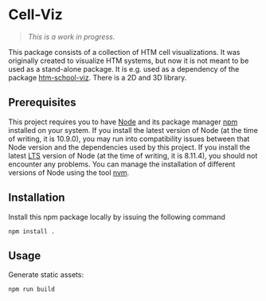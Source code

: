 # Cell-Viz

> _This is a work in progress._

This package consists of a collection of HTM cell visualizations. It was originally created to visualize HTM systems, but now it is not meant to be used as a stand-alone package. It is e.g. used as a dependency of the package [htm-school-viz](https://github.com/htm-community/htm-school-viz). There is a 2D and 3D library. 

## Prerequisites

This project requires you to have [Node](https://nodejs.org/) and its package manager [npm](https://www.npmjs.com/) installed on your system. If you install the latest version of Node (at the time of writing, it is 10.9.0), you may run into compatibility issues between that Node version and the dependencies used by this project. If you install the latest [LTS](https://en.wikipedia.org/wiki/Long-term_support) version of Node (at the time of writing, it is 8.11.4), you should not encounter any problems. You can manage the installation of different versions of Node using the tool [nvm](https://github.com/creationix/nvm#installation).

## Installation

Install this npm package locally by issuing the following command

    npm install .

## Usage

Generate static assets:

    npm run build
